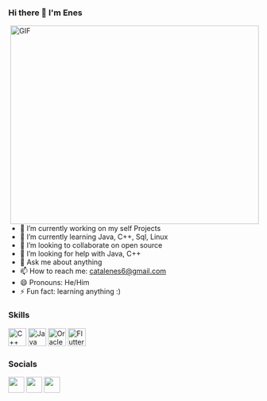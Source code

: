 ### Hi there 👋 I'm Enes

<img align="right" alt="GIF" src="https://github.com/en3sctl/en3sctl/blob/main/USBA.gif" width="500" height="400" />

- 🔭 I’m currently working on my self Projects
- 🌱 I’m currently learning Java, C++, Sql, Linux
- 👯 I’m looking to collaborate on open source
- 🤔 I’m looking for help with Java, C++
- 💬 Ask me about anything
- 📫 How to reach me: [catalenes6@gmail.com](mailto:catalenes6@gmail.com)
- 😄 Pronouns: He/Him
- ⚡ Fun fact: learning anything :)

### Skills
<p align="left">
                                <a href="https://docs.microsoft.com/en-us/cpp/?view=msvc-170" target="_blank" rel="noreferrer"><img src="https://raw.githubusercontent.com/danielcranney/readme-generator/main/public/icons/skills/cplusplus-colored.svg" width="36" height="36" alt="C++" /></a>
                                <a href="https://www.oracle.com/java/" target="_blank" rel="noreferrer"><img src="https://raw.githubusercontent.com/danielcranney/readme-generator/main/public/icons/skills/java-colored.svg" width="36" height="36" alt="Java" /></a>
                                <a href="https://www.oracle.com/uk/index.html" target="_blank" rel="noreferrer"><img src="https://raw.githubusercontent.com/danielcranney/readme-generator/main/public/icons/skills/oracle-colored.svg" width="36" height="36" alt="Oracle" /></a>
                                <a href="https://flutter.dev/" target="_blank" rel="noreferrer"><img src="https://raw.githubusercontent.com/danielcranney/readme-generator/main/public/icons/skills/flutter-colored.svg" width="36" height="36" alt="Flutter" /></a>
                    </p>
                    
### Socials
                  
<p align="left"> 
                                <a href="https://www.github.com/en3sctl" target="_blank" rel="noreferrer"><img 
src="https://raw.githubusercontent.com/danielcranney/readme-generator/main/public/icons/socials/github.svg" width="32" height="32" /></a> 
                                <a href="http://www.instagram.com/enes.ctl/" target="_blank" rel="noreferrer"><img src="https://raw.githubusercontent.com/danielcranney/readme-generator/main/public/icons/socials/instagram.svg" width="32" height="32" /></a> 
                                <a href="https://www.linkedin.com/in/enes-catal-/" target="_blank" rel="noreferrer"><img src="https://raw.githubusercontent.com/danielcranney/readme-generator/main/public/icons/socials/linkedin.svg" width="32" height="32" /></a>
                </p>
